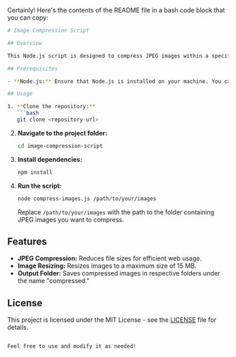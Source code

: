 Certainly! Here's the contents of the README file in a bash code block that you can copy:

```bash
# Image Compression Script

## Overview

This Node.js script is designed to compress JPEG images within a specified folder for optimal web browser usage.

## Prerequisites

- **Node.js:** Ensure that Node.js is installed on your machine. You can download it from [nodejs.org](https://nodejs.org/).

## Usage

1. **Clone the repository:**
   ```bash
   git clone <repository-url>
   ```

2. **Navigate to the project folder:**
   ```bash
   cd image-compression-script
   ```

3. **Install dependencies:**
   ```bash
   npm install
   ```

4. **Run the script:**
   ```bash
   node compress-images.js /path/to/your/images
   ```
   Replace `/path/to/your/images` with the path to the folder containing JPEG images you want to compress.

## Features

- **JPEG Compression:** Reduces file sizes for efficient web usage.
- **Image Resizing:** Resizes images to a maximum size of 15 MB.
- **Output Folder:** Saves compressed images in respective folders under the name "compressed."

## License

This project is licensed under the MIT License - see the [LICENSE](LICENSE) file for details.
```

Feel free to use and modify it as needed!
